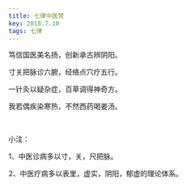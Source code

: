 ```yaml
---
title: 七律中医赞
key: 2018.7.10
tags: 七律
---
```


笃信国医美名扬，创新承古辨阴阳。

寸关把脉诊六腑，经络点穴疗五行。

一针灸以疑杂症，百草调得神奇方。

我若偶疾染寒热，不然西药喝姜汤。

</br>

小注：

1、中医诊病多以寸，关，尺把脉。

2、中医疗病多以表里，虚实，阴阳，郁虚的理论体系。

</br>


